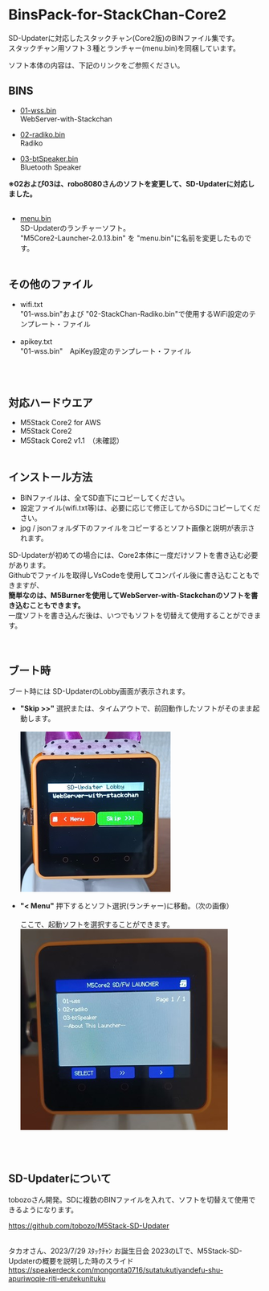 # BinsPack-for-StackChan-Core2

SD-Updaterに対応したスタックチャン(Core2版)のBINファイル集です。<br>
スタックチャン用ソフト３種とランチャー(menu.bin)を同梱しています。

ソフト本体の内容は、下記のリンクをご参照ください。

## BINS

- [01-wss.bin](https://github.com/NoRi-230401/WebServer-with-stackchan)<br>
  WebServer-with-Stackchan

- [02-radiko.bin](https://github.com/NoRi-230401/SDU-M5Unified_StackChan_Radiko)<br>
Radiko

- [03-btSpeaker.bin](https://github.com/NoRi-230401/SDU-stackchan-bluetooth-simple)<br>
  Bluetooth Speaker

<b>※02および03は、robo8080さんのソフトを変更して、SD-Updaterに対応しました。</b><br>
<br>
- [menu.bin](https://github.com/tobozo/M5Stack-SD-Updater/releases)<br>
SD-Updaterのランチャーソフト。<br>
"M5Core2-Launcher-2.0.13.bin" を "menu.bin"に名前を変更したものです。
<br><br>

## その他のファイル
- wifi.txt<br>
  "01-wss.bin"および "02-StackChan-Radiko.bin"で使用するWiFi設定のテンプレート・ファイル<br><br>
- apikey.txt<br>
  "01-wss.bin"　ApiKey設定のテンプレート・ファイル<br><br>
<br>

## 対応ハードウエア
- M5Stack Core2 for AWS<br>
- M5Stack Core2 <br>
- M5Stack Core2 v1.1　（未確認）<br><br>

## インストール方法
- BINファイルは、全てSD直下にコピーしてください。<br>
- 設定ファイル(wifi.txt等)は、必要に応じて修正してからSDにコピーしてください。<br>
- jpg / jsonフォルダ下のファイルをコピーするとソフト画像と説明が表示されます。<br>

SD-Updaterが初めての場合には、Core2本体に一度だけソフトを書き込む必要があります。<br>
Githubでファイルを取得しVsCodeを使用してコンパイル後に書き込むこともできますが、<br>
<b>簡単なのは、M5Burnerを使用してWebServer-with-Stackchanのソフトを書き込むこともできます。</b><br>
一度ソフトを書き込んだ後は、いつでもソフトを切替えて使用することができます。<br>
<br><br>

## ブート時
ブート時には SD-UpdaterのLobby画面が表示されます。<br>

- <b>"Skip >>"</b> 選択または、タイムアウトで、前回動作したソフトがそのまま起動します。<br><br>
![画像](images/wss-sdupdater.jpg)<br>

- <b>"< Menu"</b>  押下するとソフト選択(ランチャー)に移動。（次の画像）<br>
<br>ここで、起動ソフトを選択することができます。<br>
![画像](images/IMG_menu.jpg )<br>

<br><br>
## SD-Updaterについて
tobozoさん開発。SDに複数のBINファイルを入れて、ソフトを切替えて使用できるようになります。<br>

 https://github.com/tobozo/M5Stack-SD-Updater<br><br>


タカオさん、2023/7/29 ｽﾀｯｸﾁｬﾝ お誕生日会 2023のLTで、M5Stack-SD-Updaterの概要を説明した時のスライド
https://speakerdeck.com/mongonta0716/sutatukutiyandefu-shu-apuriwoqie-riti-erutekunituku